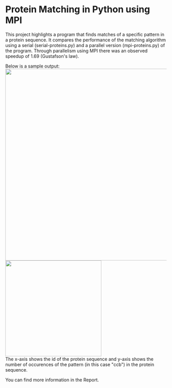 # Protein Matching in Python using MPI
This project highlights a program that finds matches of a specific pattern in a protein sequence. It compares the performance of the matching algorithm using a serial (serial-proteins.py) and a parallel version (mpi-proteins.py) of the program. Through parallelism using MPI there was an observed speedup of 1.69 (Gustafson's law).

Below is a sample output:
<br><img src="https://github.com/user-attachments/assets/1233db56-1ce6-4035-81bc-f6aa30cf75af" width="600">
<br><img src="https://github.com/user-attachments/assets/a2a7eb5b-9cfa-4dcb-aed3-c13025483c43" width="300">
<br>The x-axis shows the id of the protein sequence and y-axis shows the number of occurences of the pattern (in this case "ccb") in the protein sequence.

You can find more information in the Report.
